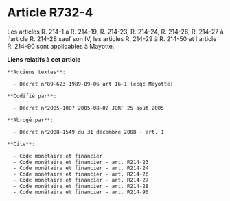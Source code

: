 # Article R732-4

Les articles R. 214-1 à R. 214-19, R. 214-23, R. 214-24, R. 214-26, R. 214-27 à l'article R. 214-28 sauf son IV, les articles
R. 214-29 à R. 214-50 et l'article R. 214-90 sont applicables à Mayotte.

**Liens relatifs à cet article**

	**Anciens textes**:

	  - Décret n°89-623 1989-09-06 art 16-1 (ecqc Mayotte)

	**Codifié par**:

	  - Décret n°2005-1007 2005-08-02 JORF 25 août 2005

	**Abrogé par**:

	  - Décret n°2008-1549 du 31 décembre 2008 - art. 1

	**Cite**:

	  - Code monétaire et financier
	  - Code monétaire et financier - art. R214-23
	  - Code monétaire et financier - art. R214-24
	  - Code monétaire et financier - art. R214-26
	  - Code monétaire et financier - art. R214-27
	  - Code monétaire et financier - art. R214-28
	  - Code monétaire et financier - art. R214-90
